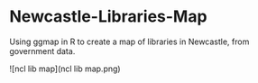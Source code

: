 # Newcastle-Libraries-Map
Using ggmap in R to create a map of libraries in Newcastle, from government data.

![ncl lib map](ncl lib map.png)
